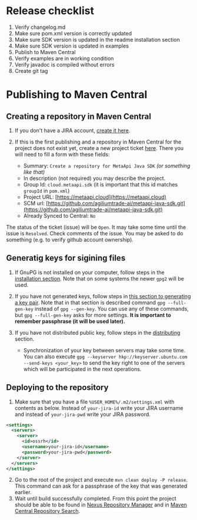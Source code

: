 # Release checklist
1. Verify changelog.md
2. Make sure pom.xml version is correctly updated
3. Make sure SDK version is updated in the readme installation section
4. Make sure SDK version is updated in examples
5. Publish to Maven Central
6. Verify examples are in working condition
7. Verify javadoc is compiled without errors
8. Create git tag

# Publishing to Maven Central

## Creating a repository in Maven Central

1. If you don't have a JIRA account, [create it here](https://issues.sonatype.org/secure/Signup!default.jspa).
2. If this is the first publishing and a repository in Maven Central for the project does not exist yet, create a new project ticket [here](https://issues.sonatype.org/secure/CreateIssue.jspa?issuetype=21&pid=10134).
There you will need to fill a form with these fields:
    
    - Summary: `Create a repository for MetaApi Java SDK` _(or something like that)_
    - In description (not required) you may describe the project.
    - Group Id: `cloud.metaapi.sdk` (it is important that this id matches `groupId` in `pom.xml`)
    - Project URL: [https://metaapi.cloud](https://metaapi.cloud)
    - SCM url: [https://github.com/agiliumtrade-ai/metaapi-java-sdk.git](https://github.com/agiliumtrade-ai/metaapi-java-sdk.git)
    - Already Synced to Central: `No`

The status of the ticket (issue) will be `Open`. It may take some time until the issue is `Resolved`. Check comments of the issue. You may be asked to do something (e.g. to verify github account ownership).

## Generatig keys for sigining files

1. If GnuPG is not installed on your computer, follow steps in the [installation section](https://central.sonatype.org/pages/working-with-pgp-signatures.html#installing-gnupg). Note that on some systems the newer `gpg2` will be used.
2. If you have not generated keys, follow steps in [this section to generating a key pair](https://central.sonatype.org/pages/working-with-pgp-signatures.html#generating-a-key-pair). Note that in that section is described command `gpg --full-gen-key` instead of `gpg --gen-key`. You can use any of these commands, but `gpg --full-gen-key` asks for more settings. **It is important to remember passphrase (it will be used later).**
3. If you have not distributed public key, follow steps in the [distributing](https://central.sonatype.org/pages/working-with-pgp-signatures.html#distributing-your-public-key) section. 

    - Synchronization of your key between servers may take some time. You can also execute `gpg --keyserver hkp://keyserver.ubuntu.com --send-keys <your_key>` to send the key right to one of the servers which will be participated in the next operations.

## Deploying to the repository

1. Make sure that you have a file `%USER_HOME%/.m2/settings.xml` with contents as below. Instead of `your-jira-id` write your JIRA username and instead of `your-jira-pwd` write your JIRA password.

```xml
<settings>
  <servers>
    <server>
      <id>ossrh</id>
      <username>your-jira-id</username>
      <password>your-jira-pwd</password>
    </server>
  </servers>
</settings>
```

2. Go to the root of the project and execute `mvn clean deploy -P release`. This command can ask for a passphrase of the key that was generated earlier.
3. Wait until build successfully completed. From this point the project should be able to be found in [Nexus Repository Manager](https://oss.sonatype.org) and in [Maven Central Repository Search](https://search.maven.org).